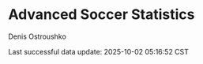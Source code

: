 # Advanced Soccer Statistics
Denis Ostroushko

<!-- gfm -->

Last successful data update: 2025-10-02 05:16:52 CST
